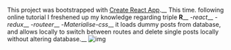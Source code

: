 This project was bootstrapped with [Create React App](https://github.com/facebook/create-react-app).__
This time. following online tutorial I freshened up my knowledge regarding triple **R**__
-*react*__
-*redux*__
-*routeer*__
-*Materialise-css*__
it loads dummy posts from database, and allows locally to switch between routes and delete single posts locally without altering database.__
![img](https://raw.githubusercontent.com/GrzesiekKozdroj/reactRefresherSt/master/Screenshot.png)
